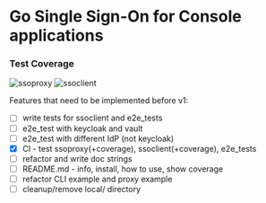 # Go Single Sign-On for Console applications

### Test Coverage

![ssoproxy](https://img.shields.io/badge/ssoproxy-84.5%25-brightgreen)
![ssoclient](https://img.shields.io/badge/ssoclient-74.6%25-brightgreen)

Features that need to be implemented before v1:

- [ ] write tests for ssoclient and e2e_tests
- [ ] e2e_test with keycloak and vault
- [ ] e2e_test with different IdP (not keycloak)
- [x] CI - test ssoproxy(+coverage), ssoclient(+coverage), e2e_tests
- [ ] refactor and write doc strings
- [ ] README.md - info, install, how to use, show coverage
- [ ] refactor CLI example and proxy example
- [ ] cleanup/remove local/ directory
